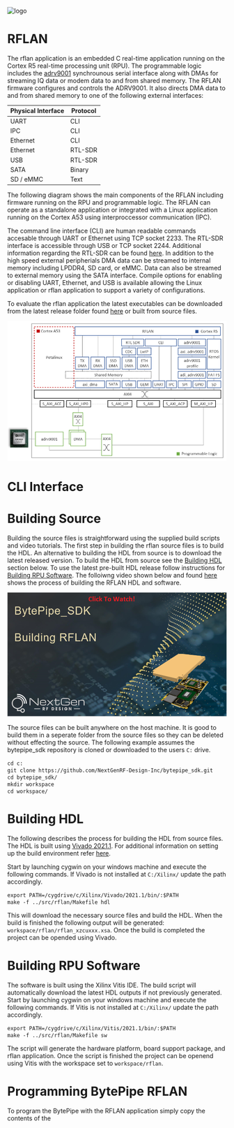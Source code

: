 ![logo](../../docs/BytePipe_Logo.png)

# RFLAN

The rflan application is an embedded C real-time application running on the Cortex R5 real-time processing unit (RPU).  The programmable logic includes the [adrv9001](../adrv9001/README.md) synchrounous serial interface along with DMAs for streaming IQ data or modem data to and from shared memory.  The RFLAN firmware configures and controls the ADRV9001.  It also directs DMA data to and from shared memory to one of the following external interfaces:  

| Physical Interface | Protocol |
|--------------------|----------|
| UART               | CLI      |
| IPC                | CLI      |
| Ethernet           | CLI      |
| Ethernet           | RTL-SDR  |
| USB                | RTL-SDR  |
| SATA               | Binary   |
| SD / eMMC          | Text     |


The following diagram shows the main components of the RFLAN including firmware running on the RPU and programmable logic.  The RFLAN can operate as a standalone application or integrated with a Linux application running on the Cortex A53 using interproccessor communication (IPC).  

The command line interface (CLI) are human readable commands accesable through UART or Ethernet using TCP socket 2233.  The RTL-SDR interface is accessible through USB or TCP socket 2244.  Additional information regarding the RTL-SDR can be found [here](https://www.mathworks.com/hardware-support/rtl-sdr.html). In addition to the high speed external peripherials DMA data can be streamed to internal memory including LPDDR4, SD card, or eMMC.  Data can also be streamed to external memory using the SATA interface. Compile options for enabling or disabling UART, Ethernet, and USB is available allowing the Linux application or rflan application to support a variety of configurations. 

To evaluate the rflan application the latest executables can be downloaded from the latest release folder found [here](https://github.com/NextGenRF-Design-Inc/bytepipe_sdk/releases) or built from source files.

![software_stack](docs/software_stack_01.png)

# CLI Interface



# Building Source

Building the source files is straightforward using the supplied build scripts and video tutorials.  The first step in building the rflan source files is to build the HDL.  An alternative to building the HDL from source is to download the latest released version.  To build the HDL from source see the [Building HDL](#building-hdl) section below.  To use the latest pre-built HDL release follow instructions for [Building RPU Software](#building-rpu-software).  The folloiwng video shown below and found [here](https://youtu.be/a_KpZ9lYxiE) shows the process of building the RFLAN HDL and software.

[![building_hdl](docs/building_rflan.png)](https://youtu.be/a_KpZ9lYxiE)





The source files can be built anywhere on the host machine.  It is good to build them in a seperate folder from the source files so they can be deleted without effecting the source.  The following example assumes the bytepipe_sdk repository is cloned or downloaded to the users `C:` drive.  


```
cd c:
git clone https://github.com/NextGenRF-Design-Inc/bytepipe_sdk.git
cd bytepipe_sdk/
mkdir workspace
cd workspace/
```

# Building HDL

The following describes the process for building the HDL from source files.  The HDL is built using [Vivado 2021.1](https://www.xilinx.com/support/download/index.html/content/xilinx/en/downloadNav/vivado-design-tools/2021-1.html). For additional information on setting up the build environment refer [here](../../docs/build_environment/BuildEnv.md). 

Start by launching cygwin on your windows machine and execute the following commands.  If Vivado is not installed at `C:/Xilinx/` update the path accordingly.

```
export PATH=/cygdrive/c/Xilinx/Vivado/2021.1/bin/:$PATH
make -f ../src/rflan/Makefile hdl
```

This will download the necessary source files and build the HDL.  When the build is finished the following output will be generated: `workspace/rflan/rflan_xzcuxxx.xsa`.  Once the build is completed the project can be opended using Vivado.  

# Building RPU Software

The software is built using the Xilinx Vitis IDE.  The build script will automatically download the latest HDL outputs if not previously generated.  Start by launching cygwin on your windows machine and execute the following commands.  If Vitis is not installed at `C:/Xilinx/` update the path accordingly.

```
export PATH=/cygdrive/c/Xilinx/Vitis/2021.1/bin/:$PATH
make -f ../src/rflan/Makefile sw
```

The script will generate the hardware platform, board support package, and rflan application.  Once the script is finished the project can be openend using Vitis with the workspace set to `workspace/rflan`. 

# Programming BytePipe RFLAN

To program the BytePipe with the RFLAN application simply copy the contents of the 

